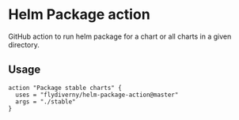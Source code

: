 # Helm Package action
GitHub action to run helm package for a chart or all charts in a given directory.

## Usage

```
action "Package stable charts" {
  uses = "flydiverny/helm-package-action@master"
  args = "./stable"
}
```

